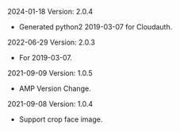 2024-01-18 Version: 2.0.4
- Generated python2 2019-03-07 for Cloudauth.

2022-06-29 Version: 2.0.3
- For 2019-03-07.

2021-09-09 Version: 1.0.5
- AMP Version Change.

2021-09-08 Version: 1.0.4
- Support crop face image.

